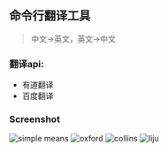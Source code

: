 ## 命令行翻译工具

> 中文->英文，英文->中文

### 翻译api: 
* 有道翻译
* 百度翻译

### Screenshot

![simple means](./resources/screenhot/simple_means.png)
![oxford](./resources/screenhot/oxford.png)
![collins](./resources/screenhot/collins.png)
![liju](./resources/screenhot/double_liju.png)
